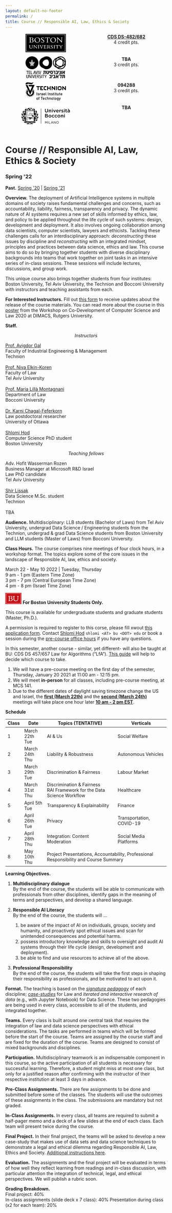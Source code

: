 ```yaml
---
layout: default-no-footer
permalink: /
title: Course // Responsible AI, Law, Ethics & Society
---
```



<style>
/* Two columns containers (use 25% for four, and 50% for two, etc) */
.column {
  float: left;
  width: 50%;
  //padding: 0px;
  text-align: center;
}

/* Clear floats after image containers */
.row::after {
  content: "";
  clear: both;
  display: table;
  padding: 5px;
}
  
.logo {
  width: 50%;
}
</style>

<div class="row">
  <div class="column">
    <img class="logo" src="/assets/img/Boston-University.svg" alt="Boston University Logo">
  </div>
  <div class="column">
  <a href="https://www.bu.edu/academics/cds/courses/cds-ds-482/"><strong>CDS DS-482/682</strong></a>
    <br />
    4 credit pts.
  </div>
</div>
  
<div class="row">
  <div class="column">
    <img class="logo" src="/assets/img/Tel-Aviv-University.png" alt="Tel Aviv University Logo">
  </div>
  <div class="column">
    <strong>TBA</strong>
    <br />
    3 credit pts.
  </div>
</div>

<div class="row">
  <div class="column">
    <img class="logo" src="/assets/img/Technion.png" alt="Technion">
  </div>
  <div class="column">
    <strong>094288</strong>
    <br />
    3 credit pts.
  </div>
</div>
  
<div class="row">
  <div class="column">
    <img class="logo" src="/assets/img/Bocconi-University.png" alt="Bocconi University" style="width: 60%">
  </div>
  <div class="column">
    <strong>TBA</strong>
    <br />
  </div>
</div>


# Course // Responsible AI, Law, Ethics & Society

### Spring '22

**Past.** [Spring '20](past/spring20) &#124; [Spring '21](past/spring21)

**Overview.** The deployment of Artificial Intelligence systems in multiple domains of society raises fundamental challenges and concerns, such as accountability, liability, fairness, transparency and privacy. The dynamic nature of AI systems requires a new set of skills informed by ethics, law, and policy to be applied throughout the life cycle of such systems: design, development and deployment. It also involves ongoing collaboration among data scientists, computer scientists, lawyers and ethicists. Tackling these challenges calls for an interdisciplinary approach: *deconstructing* these issues by discipline and *reconstructing* with an integrated mindset, principles and practices between data science, ethics and law. This course aims to do so by bringing together students with diverse disciplinary backgrounds into teams that work together on joint tasks in an intensive series of in-class sessions. These sessions will include lectures, discussions, and group work. 

This unique course also brings together students from four institutes: Boston University, Tel Aviv University, the Technion and Bocconi University with instructors and teaching assistants from each.


**For Interested Instructors.** Fill out [this form](https://forms.gle/Wk4RqoCYBaLeVroM8) to receive updates about the release of the course materials. You can read more about the course in this [poster](assets/poster.pdf) from the Workshop on Co-Development of Computer Science and Law 2020 at DIMACS, Rutgers University.

**Staff.**

<div style="text-align: center;"><em>Instructors</em></div>

<a href="https://agp.iem.technion.ac.il/avigal/">Prof. Avigdor Gal</a>  
Faculty of Industrial Engineering &amp; Management  
Technion
<br/><br/>
<a href="https://en-law.tau.ac.il/profile/elkiniva">Prof. Niva Elkin-Koren</a>  
Faculty of Law  
Tel Aviv University
<br/><br/>
<a href="https://didattica.unibocconi.eu/docenti/cv.php?rif=50237">Prof. Maria Lillà Montagnani</a>  
Department of Law  
Bocconi University
<br/><br/>
<a href="https://uottawa.academia.edu/KarniChagalFeferkorn">Dr. Karni Chagal-Feferkorn</a>  
Law postdoctoral researcher  
University of Ottawa
<br/><br/>
<a href="https://shlomi.hod.xyz/">Shlomi Hod</a>  
Computer Science PhD student  
Boston University

<div style="text-align: center;"><em>Teaching fellows</em></div>

Adv. Hofit Wasserman Rozen  
Business Manager at Microsoft R&D Israel  
Law PhD candidate  
Tel Aviv University
<br/><br/>
<a href="https://www.linkedin.com/in/shir-lissak-012174166/">Shir Lissak</a>  
Data Science M.Sc. student  
Technion
<br/><br/>
TBA
 

**Audience.** Multidisciplinary: LLB students (Bachelor of Laws) from Tel Aviv University, undergrad Data Science / Engineering students from the Technion,  undergrad & grad Data Science students from Boston University and LLM students (Master of Laws) from Bocconi University.

**Class Hours.**
The course comprises nine meetings of four clock hours, in a workshop format. The topics explore some of the core issues in the landscape of Responsible AI, law, ethics and society. 

March 22 - May 10 2022 | Tuesday, Thursday    
9 am - 1 pm (Eastern Time Zone)  
3 pm - 7 pm (Central European Time Zone)  
4 pm - 8 pm (Israel Time Zone)  

<img class="icon" src="/assets/img/bu-icon.png" alt="Boston University" style="width:50px;"> **For Boston University Students Only.**

This course is available for undergraduate students and graduate students (Master, Ph.D.).

A permission is required to register to this corse, please fill xwout [this application form](https://forms.gle/G93uzPjgzGH3jTxy6). Contact [Shlomi Hod](https://shlomi.hod.xyz/) `shlomi <AT> bu <DOT> edu` or book a session during the [pre-course office hours](https://calendly.com/shlomi-hod/rai-pre-course-office-hours) if you have any questions.

In this semester, another course - similar, yet different- will also be taught at BU: CDS DS 457/657 Law for Algorithms (“LfA”). [This guide](https://docs.google.com/document/d/1HRXftnxfAbkDM5ql-R03cgCQSekla0mPOCKUow7ddzA/edit) will help to decide which course to take.

1. We will have a pre-course meeting on the first day of the semester, Thursday, January 20 2021 at 11:00 am - 12:15 pm.
2. We will meet **in-person** for all classes, including pre-course meeting, at MCS 141.
3. Due to the different dates of daylight saving timezone change the US and Israel, the **<u>first (March 22th)</u>** and the **<u>second (March 24th)</u>** meetings will take place one hour later **<u>10 am - 2 pm EST</u>**.

**Schedule**

<table class="tg">
<thead>
  <tr>
    <th class="tg-0pky">Class</th>
    <th class="tg-0pky">Date</th>
    <th class="tg-0pky">Topics (TENTATIVE)</th>
    <th class="tg-0pky">Verticals</th>
  </tr>
</thead>
<tbody>
  <tr>
    <td class="tg-0pky">1</td>
    <td class="tg-0pky">March 22th<br />Tue<br /></td>
    <td class="tg-0pky">AI &amp; Us</td>
	<td class="tg-0pky">Social Welfare</td>
  </tr>
  <tr>
    <td class="tg-0pky">2</td>
    <td class="tg-0pky">March 24th<br />Thu<br /></td>
	<td class="tg-0pky">Liability &amp; Robustness</td>
	<td class="tg-0pky">Autonomous Vehicles</td>
  </tr>
  <tr>
    <td class="tg-0pky">3</td>
    <td class="tg-0pky">March 29th<br />Tue</td>
    <td class="tg-0pky">Discrimination &amp; Fairness </td>
    <td class="tg-0pky">Labour Market</td>

  </tr>
  <tr>
    <td class="tg-0pky">4</td>
    <td class="tg-0pky">March 31st<br />Thu</td>
	<td class="tg-0pky">Discrimination &amp; Fairness<br />RAI Framework for the Data Science Workflow</td>
    <td class="tg-0pky">Healthcare</td>
  </tr>
  <tr>
    <td class="tg-0pky">5</td>
    <td class="tg-0pky">April 5th<br />Tue</td>
    <td class="tg-0pky">Transparency & Explainability </td>
    <td class="tg-0pky">Finance</td>
  </tr>
  <tr>
    <td class="tg-0pky">6</td>
    <td class="tg-0pky">April 26th<br />Tue</td>
	<td class="tg-0pky">Privacy</td>
    <td class="tg-0pky">Transportation, COVID-19</td>
  </tr>
  <tr>
    <td class="tg-0pky">7</td>
    <td class="tg-0pky">April 28th<br />Thu</td>
    <td class="tg-0pky">Integration: Content Moderation </td>
    <td class="tg-0pky">Social Media Platforms</td>
  </tr>
  <tr>
    <td class="tg-0pky">8</td>
    <td class="tg-0pky">May 10th<br />Thu</td>    
    <td class="tg-0pky" colspan="2">Project Presentations, Accountability, Professional Responsibility and Course Summary</td>
  </tr>
</tbody>
</table>

**Learning Objectives.** 

1. **Multidisciplinary dialogue**  
By the end of the course, the students will be able to communicate with professionals from other disciplines, identify gaps in the meaning of terms and perspectives, and develop a shared language.
   
1. **Responsible AI Literacy**  
By the end of the course, the students will …
   1. be aware of the impact of AI on individuals, groups, society and humanity, and proactively spot ethical issues and scan for unintended consequences and potential harms.
   1. possess introductory knowledge and skills to oversight and audit AI systems through their life cycle (design, development and deployment).
   1. be able to find and use resources to achieve all of the above.
1. **Professional Responsibility**  
By the end of the course, the students will take the first steps in shaping their responsibility as professionals, and be motivated to act upon it.

**Format.** The teaching is based on the [*signature pedagogy*](https://wiki.ubc.ca/Signature_Pedagogies) of each discipline; [*case-studies*](https://casestudies.law.harvard.edu/the-case-study-teaching-method/) for Law and *iterated and interactive research of data* (e.g., with Jupyter Notebook) for Data Science. These two pedagogies are being used in every class, accessible to all of the students, and integrated together.

**Teams.** Every class is built around one central task that requires the integration of law and data science perspectives with ethical considerations. The tasks are performed in teams which will be formed before the start of the course. Teams are assigned by the course staff and are fixed for the duration of the course. Teams are designed to consist of mixed backgrounds and disciplines.

**Participation.** Multidisciplinary teamwork is an indispensable component in this course, so the active participation of all students is necessary for successful learning. Therefore, a student might miss at most one class, but only for a justified reason after confirming with the instructor of their respective institution at least 3 days in advance. 

**Pre-Class Assignments.** There are few assignments to be done and submitted before some of the classes. The students will use the outcomes of these assignments in the class. The submissions are mandatory but not graded. 

**In-Class Assignments.** In every class, all teams are required to submit a half-pager memo and a deck of a few slides at the end of each class. Each team will present twice during the course.

**Final Project.** In their final project, the teams will be asked to develop a new case-study that makes use of data sets and data science techniques to demonstrate a legal and ethical dilemma regarding Responsible AI, Law, Ethics and Society. [Additional instructions here](/final-project.html).

**Evaluation.** The assignments and the final project will be evaluated in terms of how well they reflect learning from readings and in-class discussion, with particular attention the integration of technical, legal, and ethical perspectives. We will publish a rubric soon.

**Grading Breakdown.**  
Final project: 40%  
In-class assignments (slide deck x 7 class): 40%
Presentation during class (x2 for each team): 20%  






